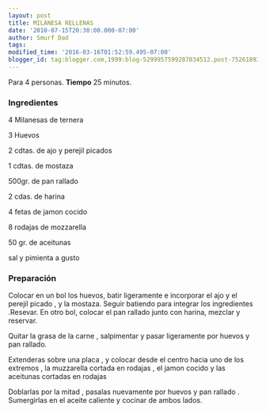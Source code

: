 ```yaml
---
layout: post
title: MILANESA RELLENAS
date: '2010-07-15T20:30:00.000-07:00'
author: Smurf Dad
tags: 
modified_time: '2016-03-16T01:52:59.495-07:00'
blogger_id: tag:blogger.com,1999:blog-5299957599287034512.post-7526189353087290553
---
```


Para 4 personas.
<b>Tiempo</b> 25 minutos.

<h3>Ingredientes</h3>

4 Milanesas de ternera

3 Huevos

2 cdtas. de ajo y perejil picados

1 cdtas. de mostaza

500gr. de pan rallado

2 cdas. de harina

4 fetas de jamon cocido

8 rodajas de mozzarella

50 gr. de aceitunas

sal y pimienta a gusto

<h3>Preparación</h3>

Colocar en un bol los huevos, batir ligeramente e incorporar el ajo y el perejil picado , y la mostaza. Seguir batiendo para integrar los ingredientes .Resevar. En otro bol, colocar el pan rallado junto con harina, mezclar y reservar.

Quitar la grasa de la carne , salpimentar y pasar ligeramente por huevos y pan rallado.

Extenderas sobre una placa , y colocar desde el centro hacia uno de los extremos , la muzzarella cortada en rodajas , el jamon cocido y las aceitunas cortadas en rodajas

Doblarlas por la mitad , pasalas nuevamente por huevos y pan rallado . Sumergirlas en el aceite caliente y cocinar de ambos lados.

